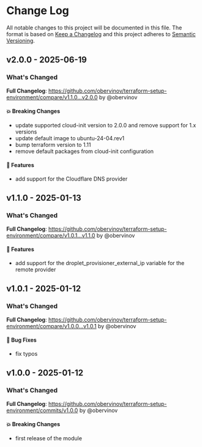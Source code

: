 # Change Log
All notable changes to this project will be documented in this file.
The format is based on [Keep a Changelog](http://keepachangelog.com/) and this project adheres to [Semantic Versioning](http://semver.org/).


## v2.0.0 - 2025-06-19
### What's Changed
**Full Changelog**: https://github.com/obervinov/terraform-setup-environment/compare/v1.1.0...v2.0.0 by @obervinov
#### 💥 Breaking Changes
* update supported cloud-init version to 2.0.0 and remove support for 1.x versions
* update default image to ubuntu-24-04.rev1
* bump terraform version to 1.11
* remove default packages from cloud-init configuration
#### 🚀 Features
* add support for the Cloudflare DNS provider


## v1.1.0 - 2025-01-13
### What's Changed
**Full Changelog**: https://github.com/obervinov/terraform-setup-environment/compare/v1.0.1...v1.1.0 by @obervinov
#### 🚀 Features
* add support for the droplet_provisioner_external_ip variable for the remote provider


## v1.0.1 - 2025-01-12
### What's Changed
**Full Changelog**: https://github.com/obervinov/terraform-setup-environment/compare/v1.0.0...v1.0.1 by @obervinov
#### 🐛 Bug Fixes
* fix typos


## v1.0.0 - 2025-01-12
### What's Changed
**Full Changelog**: https://github.com/obervinov/terraform-setup-environment/commits/v1.0.0 by @obervinov
#### 💥 Breaking Changes
* first release of the module
